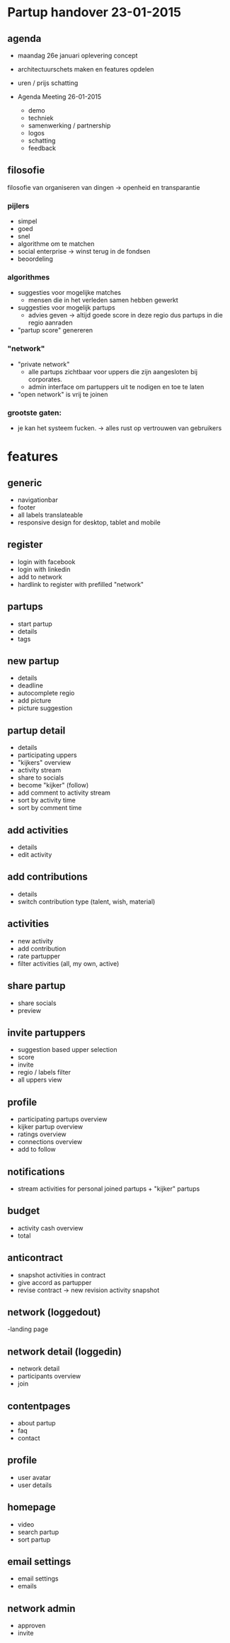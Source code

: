 # Partup handover 23-01-2015

## agenda

- maandag 26e januari oplevering concept
- architectuurschets maken en features opdelen
- uren / prijs schatting

- Agenda Meeting 26-01-2015
    - demo
    - techniek
    - samenwerking / partnership
    - logos
    - schatting
    - feedback

## filosofie

filosofie van organiseren van dingen -> openheid en transparantie

### pijlers

- simpel
- goed
- snel
- algorithme om te matchen
- social enterprise -> winst terug in de fondsen
- beoordeling

### algorithmes
- suggesties voor mogelijke matches
    + mensen die in het verleden samen hebben gewerkt
- suggesties voor mogelijk partups 
	+ advies geven -> altijd goede score in deze regio dus partups in die regio aanraden
- "partup score" genereren

### "network"
- "private network"
	+ alle partups zichtbaar voor uppers die zijn aangesloten bij corporates.
	+ admin interface om partuppers uit te nodigen en toe te laten
- "open network" is vrij te joinen

### grootste gaten:
- je kan het systeem fucken. -> alles rust op vertrouwen van gebruikers

# features

## generic
- navigationbar
- footer
- all labels translateable
- responsive design for desktop, tablet and mobile

## register
- login with facebook
- login with linkedin
- add to network
- hardlink to register with prefilled "network"

## partups
- start partup
- details
- tags 

## new partup
- details
- deadline
- autocomplete regio
- add picture
- picture suggestion

## partup detail
- details
- participating uppers
- "kijkers" overview
- activity stream
- share to socials
- become "kijker" (follow)
- add comment to activity stream
- sort by activity time
- sort by comment time

## add activities
- details
- edit activity

## add contributions
- details
- switch contribution type (talent, wish, material)

## activities
- new activity
- add contribution
- rate partupper
- filter activities (all, my own, active)

## share partup
- share socials
- preview

## invite partuppers
- suggestion based upper selection
- score
- invite
- regio / labels filter
- all uppers view

## profile
- participating partups overview
- kijker partup overview
- ratings overview
- connections overview
- add to follow

## notifications
- stream activities for personal joined partups + "kijker" partups

## budget
- activity cash overview
- total

## anticontract
- snapshot activities in contract
- give accord as partupper
- revise contract -> new revision activity snapshot

## network (loggedout)
-landing page

## network detail (loggedin)
- network detail
- participants overview
- join

## contentpages
- about partup
- faq
- contact

## profile
- user avatar
- user details

## homepage
- video
- search partup
- sort partup

## email settings
- email settings
- emails

## network admin
- approven
- invite
